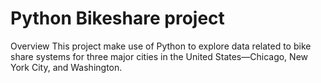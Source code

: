 # Python Bikeshare project

Overview
This project make use of Python to explore data related to bike share systems for three major cities in the United States—Chicago, New York City, and Washington.
